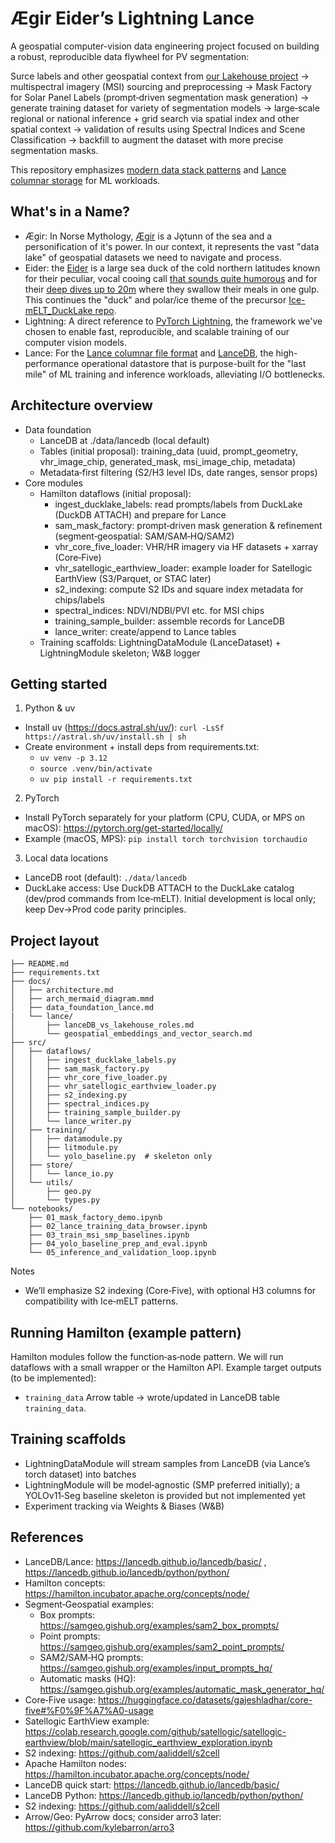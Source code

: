 # Ægir Eider’s Lightning Lance

A geospatial computer-vision data engineering project focused on building a robust, reproducible data flywheel for PV segmentation:  

Surce labels and other geospatial context from [our Lakehouse project](https://github.com/avega17/Ice-mELT_DuckLake) → multispectral imagery (MSI) sourcing and preprocessing → Mask Factory for Solar Panel Labels (prompt‑driven segmentation mask generation) →  generate training dataset for variety of segmentation models → large‑scale regional or national inference + grid search via spatial index and other spatial context  → validation of results using Spectral Indices and Scene Classification → backfill to augment the dataset with more precise segmentation masks.

This repository emphasizes [modern data stack patterns](https://github.com/avega17/Ice-mELT_DuckLake/blob/main/docs/modern_data_stack.md) and [Lance columnar storage](https://arxiv.org/html/2504.15247v1) for ML workloads.

## What's in a Name?

- Ægir: In Norse Mythology, [Ægir](https://pantheon.org/articles/a/aegir.html) is a Jǫtunn of the sea and a personification of it's power. In our context, it represents the vast "data lake" of geospatial datasets we need to navigate and process.
- Eider: the [Eider](https://www.allaboutbirds.org/guide/Common_Eider/overview) is a large sea duck of the cold northern latitudes known for their peculiar, vocal cooing call [that sounds quite humorous](https://www.allaboutbirds.org/guide/Common_Eider/sounds) and for their [deep dives up to 20m](https://medium.com/usfws/what-the-duck-7-things-you-dont-know-about-the-common-eider-e952e970d716) where they swallow their meals in one gulp. This continues the "duck" and polar/ice theme of the precursor [Ice-mELT_DuckLake repo](https://github.com/avega17/Ice-mELT_DuckLake).
- Lightning: A direct reference to [PyTorch Lightning](https://lightning.ai/docs/pytorch/stable/), the framework we've chosen to enable fast, reproducible, and scalable training of our computer vision models. 
- Lance: For the [Lance columnar file format](https://blog.lancedb.com/lance-v2/) and [LanceDB](https://lancedb.github.io/lancedb/faq/#what-is-the-difference-between-lance-and-lancedb), the high-performance operational datastore that is purpose-built for the "last mile" of ML training and inference workloads, alleviating I/O bottlenecks.

## Architecture overview
- Data foundation
  - LanceDB at ./data/lancedb (local default)
  - Tables (initial proposal): training_data (uuid, prompt_geometry, vhr_image_chip, generated_mask, msi_image_chip, metadata)
  - Metadata‑first filtering (S2/H3 level IDs, date ranges, sensor props)
- Core modules
  - Hamilton dataflows (initial proposal):
    - ingest_ducklake_labels: read prompts/labels from DuckLake (DuckDB ATTACH) and prepare for Lance
    - sam_mask_factory: prompt‑driven mask generation & refinement (segment‑geospatial: SAM/SAM‑HQ/SAM2)
    - vhr_core_five_loader: VHR/HR imagery via HF datasets + xarray (Core‑Five)
    - vhr_satellogic_earthview_loader: example loader for Satellogic EarthView (S3/Parquet, or STAC later)
    - s2_indexing: compute S2 IDs and square index metadata for chips/labels
    - spectral_indices: NDVI/NDBI/PVI etc. for MSI chips
    - training_sample_builder: assemble records for LanceDB
    - lance_writer: create/append to Lance tables
  - Training scaffolds: LightningDataModule (LanceDataset) + LightningModule skeleton; W&B logger

## Getting started
1) Python & uv
- Install uv (https://docs.astral.sh/uv/): `curl -LsSf https://astral.sh/uv/install.sh | sh`
- Create environment + install deps from requirements.txt:
  - `uv venv -p 3.12`
  - `source .venv/bin/activate`
  - `uv pip install -r requirements.txt`

2) PyTorch
- Install PyTorch separately for your platform (CPU, CUDA, or MPS on macOS): https://pytorch.org/get-started/locally/
- Example (macOS, MPS): `pip install torch torchvision torchaudio`

3) Local data locations
- LanceDB root (default): `./data/lancedb`
- DuckLake access: Use DuckDB ATTACH to the DuckLake catalog (dev/prod commands from Ice‑mELT). Initial development is local only; keep Dev→Prod code parity principles.

## Project layout
```
├── README.md
├── requirements.txt
├── docs/
│   ├── architecture.md
│   ├── arch_mermaid_diagram.mmd
│   ├── data_foundation_lance.md
|   └── lance/
│       ├── lanceDB_vs_lakehouse_roles.md
│       └── geospatial_embeddings_and_vector_search.md
├── src/
│   ├── dataflows/
│   │   ├── ingest_ducklake_labels.py
│   │   ├── sam_mask_factory.py
│   │   ├── vhr_core_five_loader.py
│   │   ├── vhr_satellogic_earthview_loader.py
│   │   ├── s2_indexing.py
│   │   ├── spectral_indices.py
│   │   ├── training_sample_builder.py
│   │   └── lance_writer.py
│   ├── training/
│   │   ├── datamodule.py
│   │   ├── litmodule.py
│   │   └── yolo_baseline.py  # skeleton only
│   ├── store/
│   │   └── lance_io.py
│   └── utils/
│       ├── geo.py
│       └── types.py
└── notebooks/
    ├── 01_mask_factory_demo.ipynb
    ├── 02_lance_training_data_browser.ipynb
    ├── 03_train_msi_smp_baselines.ipynb
    ├── 04_yolo_baseline_prep_and_eval.ipynb
    └── 05_inference_and_validation_loop.ipynb
```

Notes
- We’ll emphasize S2 indexing (Core‑Five), with optional H3 columns for compatibility with Ice‑mELT patterns.

## Running Hamilton (example pattern)
Hamilton modules follow the function‑as‑node pattern. We will run dataflows with a small wrapper or the Hamilton API. Example target outputs (to be implemented):
- `training_data` Arrow table → wrote/updated in LanceDB table `training_data`.

## Training scaffolds
- LightningDataModule will stream samples from LanceDB (via Lance’s torch dataset) into batches
- LightningModule will be model‑agnostic (SMP preferred initially); a YOLOv11‑Seg baseline skeleton is provided but not implemented yet
- Experiment tracking via Weights & Biases (W&B)

## References
- LanceDB/Lance: https://lancedb.github.io/lancedb/basic/ , https://lancedb.github.io/lancedb/python/python/
- Hamilton concepts: https://hamilton.incubator.apache.org/concepts/node/
- Segment‑Geospatial examples: 
  - Box prompts: https://samgeo.gishub.org/examples/sam2_box_prompts/
  - Point prompts: https://samgeo.gishub.org/examples/sam2_point_prompts/
  - SAM2/SAM‑HQ prompts: https://samgeo.gishub.org/examples/input_prompts_hq/
  - Automatic masks (HQ): https://samgeo.gishub.org/examples/automatic_mask_generator_hq/
- Core‑Five usage: https://huggingface.co/datasets/gajeshladhar/core-five#%F0%9F%A7%A0-usage
- Satellogic EarthView example: https://colab.research.google.com/github/satellogic/satellogic-earthview/blob/main/satellogic_earthview_exploration.ipynb
- S2 indexing: https://github.com/aaliddell/s2cell
- Apache Hamilton nodes: https://hamilton.incubator.apache.org/concepts/node/
- LanceDB quick start: https://lancedb.github.io/lancedb/basic/
- LanceDB Python: https://lancedb.github.io/lancedb/python/python/
- S2 indexing: https://github.com/aaliddell/s2cell
- Arrow/Geo: PyArrow docs; consider arro3 later: https://github.com/kylebarron/arro3
